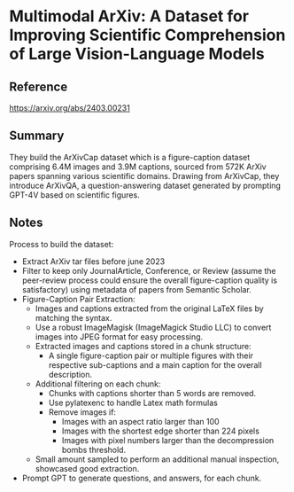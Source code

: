 # Multimodal ArXiv: A Dataset for Improving Scientific Comprehension of Large Vision-Language Models
## Reference

https://arxiv.org/abs/2403.00231

## Summary

They build the ArXivCap dataset which is a figure-caption dataset comprising 6.4M images and 3.9M captions, sourced from 572K ArXiv papers spanning various scientific domains. Drawing from ArXivCap, they introduce ArXivQA, a question-answering dataset generated by prompting GPT-4V based on scientific figures.

## Notes

Process to build the dataset:
- Extract ArXiv tar files before june 2023
- Filter to keep only JournalArticle, Conference, or Review (assume the peer-review process could ensure the overall figure-caption quality is satisfactory) using metadata of papers from Semantic Scholar.
- Figure-Caption Pair Extraction:
	- Images and captions extracted from the original LaTeX files by matching the syntax.
	- Use a robust ImageMagisk (ImageMagick Studio LLC) to convert images into JPEG format for easy processing.
	- Extracted images and captions stored in a chunk structure:
		- A single figure-caption pair or multiple figures with their respective sub-captions and a main caption for the overall description.
	- Additional filtering on each chunk:
		- Chunks with captions shorter than 5 words are removed.
		- Use pylatexenc to handle Latex math formulas
		- Remove images if:
			- Images with an aspect ratio larger than 100
			- Images with the shortest edge shorter than 224 pixels
			- Images with pixel numbers larger than the decompression bombs threshold.
	- Small amount sampled to perform an additional manual inspection, showcased good extraction.
- Prompt GPT to generate questions, and answers, for each chunk.
